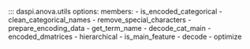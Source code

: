 ::: daspi.anova.utils
    options:
        members:
            - is_encoded_categorical
            - clean_categorical_names
            - remove_special_characters
            - prepare_encoding_data
            - get_term_name
            - decode_cat_main
            - encoded_dmatrices
            - hierarchical
            - is_main_feature
            - decode
            - optimize
